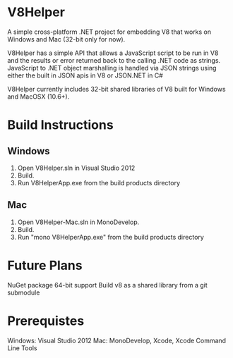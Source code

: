 V8Helper
========

A simple cross-platform .NET project for embedding V8 that works on Windows and Mac (32-bit only for now).

V8Helper has a simple API that allows a JavaScript script to be run in V8 and the results or error returned back to the calling .NET code as strings. JavaScript to .NET object marshalling is handled via JSON strings using either the built in JSON apis in V8 or JSON.NET in C#

V8Helper currently includes 32-bit shared libraries of V8 built for Windows and MacOSX (10.6+).

Build Instructions
==================

Windows
--------
1. Open V8Helper.sln in Visual Studio 2012
2. Build.
3. Run V8HelperApp.exe from the build products directory

Mac
---
1. Open V8Helper-Mac.sln in MonoDevelop.
2. Build.
3. Run "mono V8HelperApp.exe" from the build products directory


Future Plans
============
NuGet package
64-bit support
Build v8 as a shared library from a git submodule

Prerequistes
============
Windows: Visual Studio 2012
Mac: MonoDevelop, Xcode, Xcode Command Line Tools
